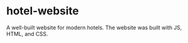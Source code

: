 # hotel-website

A well-built website for modern hotels.
The website was built with JS, HTML, and CSS.
